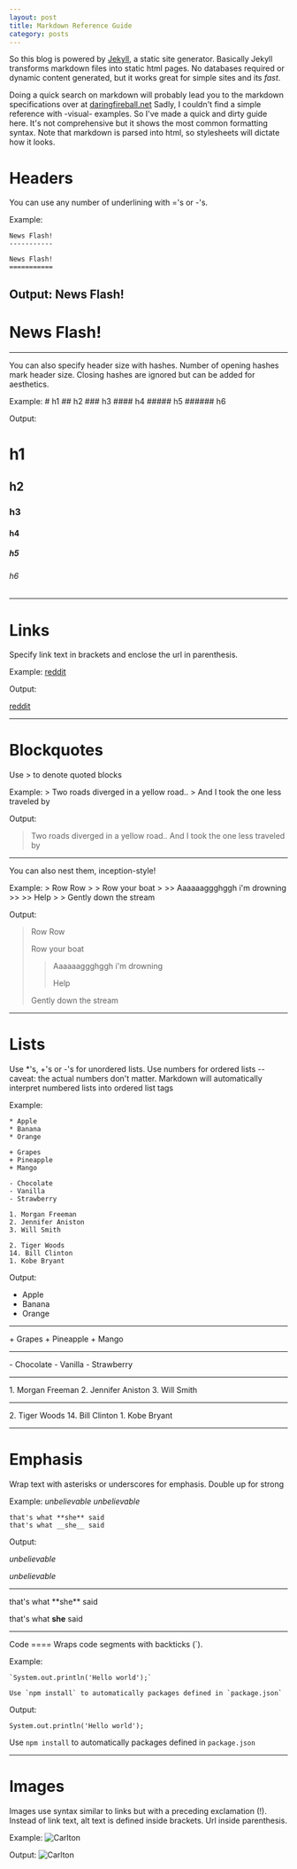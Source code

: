 ```yaml
---
layout: post
title: Markdown Reference Guide
category: posts
---
```


So this blog is powered by [Jekyll](https://github.com/mojombo/jekyll), 
a static site generator. Basically Jekyll transforms markdown files into 
static html pages. No databases required or dynamic content generated, but it 
works great for simple sites and its *fast*.

Doing a quick search on markdown will probably lead you to the markdown 
specifications over at [daringfireball.net](https://github.com/mojombo/jekyll) 
Sadly, I couldn't find a simple reference with -visual- examples. So I've made 
a quick and dirty guide here. It's not comprehensive but it shows the most
common formatting syntax. Note that markdown is parsed into html, so 
stylesheets will dictate how it looks.

Headers
========
You can use any number of underlining with ='s or -'s.

Example:

    News Flash!
    -----------

    News Flash!
    ===========

Output:
News Flash!
---

News Flash!
===
<hr>
You can also specify header size with hashes. Number of opening hashes 
mark header size. Closing hashes are ignored but can be added for aesthetics.

Example:
    # h1
    ## h2
    ### h3
    #### h4
    ##### h5
    ###### h6 

Output:
# h1
## h2
### h3
#### h4
##### h5
###### h6 
<hr>

Links
=====
Specify link text in brackets and enclose the url in parenthesis.

Example:
    [reddit](http://reddit.com)

Output:

[reddit](http://reddit.com)

<hr>

Blockquotes
===========

Use > to denote quoted blocks

Example:
    > Two roads diverged in a yellow road..
    > And I took the one less traveled by

Output:
> Two roads diverged in a yellow road..
> And I took the one less traveled by

<hr>
You can also nest them, inception-style!

Example:
    > Row Row
    >
    > Row your boat
    >
    >> Aaaaaaggghggh i'm drowning
    >>
    >> Help
    >
    > Gently down the stream

Output:
> Row Row
>
> Row your boat
>
>> Aaaaaaggghggh i'm drowning
>>
>> Help
>
> Gently down the stream

<hr>

Lists
=====

Use *'s, +'s or -'s for unordered lists. Use numbers for ordered lists -- 
caveat: the actual numbers don't matter. Markdown will automatically 
interpret numbered lists into ordered list tags 

Example:

    * Apple
    * Banana
    * Orange

    + Grapes
    + Pineapple
    + Mango

    - Chocolate
    - Vanilla
    - Strawberry

    1. Morgan Freeman
    2. Jennifer Aniston
    3. Will Smith

    2. Tiger Woods
    14. Bill Clinton
    1. Kobe Bryant

Output:

* Apple
* Banana
* Orange
<hr>
+ Grapes
+ Pineapple
+ Mango
<hr>
- Chocolate
- Vanilla
- Strawberry
<hr>
1. Morgan Freeman
2. Jennifer Aniston
3. Will Smith
<hr>
2. Tiger Woods
14. Bill Clinton
1. Kobe Bryant
<hr>

Emphasis
========
Wrap text with asterisks or underscores for emphasis. Double up for strong

Example:
    *unbelievable*
    _unbelievable_

    that's what **she** said
    that's what __she__ said

Output:

*unbelievable*

_unbelievable_
<hr>
that's what **she** said

that's what __she__ said
<hr>
Code
====
Wraps code segments with backticks (`).

Example:

    `System.out.println('Hello world');`

    Use `npm install` to automatically packages defined in `package.json`

Output:

`System.out.println('Hello world');`

Use `npm install` to automatically packages defined in `package.json`
<hr>

Images
======
Images use syntax similar to links but with a preceding exclamation (!).
Instead of link text, alt text is defined inside brackets. Url inside 
parenthesis.

Example:
    ![Carlton](/images/carlton.jpg)

Output:
![Carlton](/images/carlton.jpg)